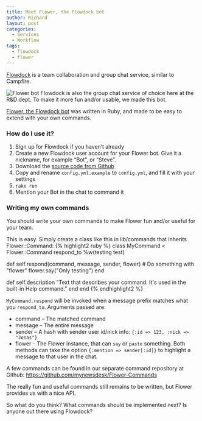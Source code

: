 ```yaml
---
title: Meet Flower, the Flowdock bot
author: Richard
layout: post
categories:
  - Services
  - Workflow
tags:
  - flowdock
  - flower
---
```

[Flowdock](http://www.flowdock.com) is a team collaboration and group chat service, similar to Campfire.

![Flower bot](/images/wp/2011/06/Flower-bot.jpg "Flower bot") Flowdock is also the group chat service of choice here at the R&D dept. To make it more fun and/or usable, we made this bot.

[Flower, the Flowdock bot][1] was written in Ruby, and made to be easy to extend with your own commands.

### How do I use it?<span style="color: #444444; line-height: 24px;"> </span>

1.  Sign up for Flowdock if you haven’t already
2.  Create a new Flowdock user account for your Flower bot. Give it a nickname, for example “Bot”, or “Steve”.
3.  Download the [source code from Github][1]
4.  Copy and rename `config.yml.example` to `config.yml`, and fill it with your settings
5.  `rake run`
6.  Mention your Bot in the chat to command it

### Writing my own commands

You should write your own commands to make Flower fun and/or useful for your team.

This is easy. Simply create a class like this in lib/commands that inherits Flower::Command:
{% highlight2 ruby %}
class MyCommand < Flower::Command
  respond_to %w(testing test)

  def self.respond(command, message, sender, flower)
    # Do something with "flower"
    flower.say("Only testing")
  end

  def self.description
    "Text that describes your command. It's used in the built-in Help command."
  end
end
{% endhighlight2 %}

`MyCommand.respond` will be invoked when a message prefix matches what you `respond_to`. Arguments passed are:

*   command – The matched command
*   message – The entire message
*   sender – A hash with sender user id/nick info: `{:id => 123, :nick => "Jonas"}`
*   flower – The Flower instance, that can `say` or `paste` something. Both methods can take the option `{:mention => sender[:id]}` to highlight a message to that user in the chat.

A few commands can be found in our separate command repository at Github: <https://github.com/mynewsdesk/Flower-Commands>

The really fun and useful commands still remains to be written, but Flower provides us with a nice API.

So what do you think? What commands should be implemented next? Is anyone out there using Flowdock?

 [1]: https://github.com/mynewsdesk/Flower